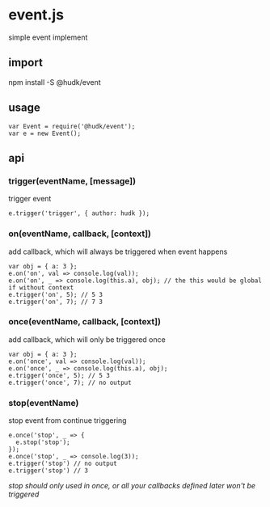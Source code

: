 # event.js
simple event implement

## import
npm install -S @hudk/event

## usage

    var Event = require('@hudk/event');
    var e = new Event();

## api
### trigger(eventName, [message])
trigger event

    e.trigger('trigger', { author: hudk });
### on(eventName, callback, [context])
add callback, which will always be triggered when event happens

    var obj = { a: 3 }; 
    e.on('on', val => console.log(val));
    e.on('on', _ => console.log(this.a), obj); // the this would be global if without context
    e.trigger('on', 5); // 5 3
    e.trigger('on', 7); // 7 3

### once(eventName, callback, [context])
add callback, which will only be triggered once

    var obj = { a: 3 }; 
    e.on('once', val => console.log(val));
    e.on('once', _ => console.log(this.a), obj);
    e.trigger('once', 5); // 5 3
    e.trigger('once', 7); // no output

### stop(eventName)
stop event from continue triggering

    e.once('stop', _ => {
      e.stop('stop');
    });
    e.once('stop', _ => console.log(3));
    e.trigger('stop') // no output
    e.trigger('stop') // 3
*stop should only used in once, or all your callbacks defined later won't be triggered*
